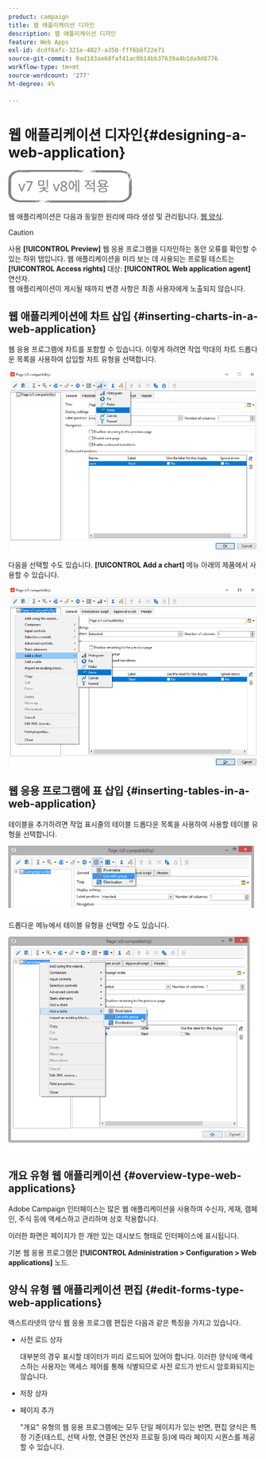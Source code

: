 ```yaml
---
product: campaign
title: 웹 애플리케이션 디자인
description: 웹 애플리케이션 디자인
feature: Web Apps
exl-id: dcdf6afc-321e-4027-a350-fff6bbf22e71
source-git-commit: 0ad183ae68faf41ac0b14bb37639a4b1da9d8776
workflow-type: tm+mt
source-wordcount: '277'
ht-degree: 4%

---
```


# 웹 애플리케이션 디자인{#designing-a-web-application}

![](../../assets/common.svg)

웹 애플리케이션은 다음과 동일한 원리에 따라 생성 및 관리됩니다. [웹 양식](about-web-forms.md).

>[!CAUTION]
>
>사용 **[!UICONTROL Preview]** 웹 응용 프로그램을 디자인하는 동안 오류를 확인할 수 있는 하위 탭입니다. 웹 애플리케이션을 미리 보는 데 사용되는 프로필 테스트는 **[!UICONTROL Access rights]** 대상: **[!UICONTROL Web application agent]** 연산자. </br>웹 애플리케이션이 게시될 때까지 변경 사항은 최종 사용자에게 노출되지 않습니다.

## 웹 애플리케이션에 차트 삽입 {#inserting-charts-in-a-web-application}

웹 응용 프로그램에 차트를 포함할 수 있습니다. 이렇게 하려면 작업 막대의 차트 드롭다운 목록을 사용하여 삽입할 차트 유형을 선택합니다.

![](assets/s_ncs_admin_webapps_bar_graph.png)

다음을 선택할 수도 있습니다. **[!UICONTROL Add a chart]** 메뉴 아래의 제품에서 사용할 수 있습니다.

![](assets/s_ncs_admin_webapps_graph.png)

## 웹 응용 프로그램에 표 삽입 {#inserting-tables-in-a-web-application}

테이블을 추가하려면 작업 표시줄의 테이블 드롭다운 목록을 사용하여 사용할 테이블 유형을 선택합니다.

![](assets/s_ncs_admin_webapps_bar_table.png)

드롭다운 메뉴에서 테이블 유형을 선택할 수도 있습니다.

![](assets/s_ncs_admin_webapps_table.png)

## 개요 유형 웹 애플리케이션 {#overview-type-web-applications}

Adobe Campaign 인터페이스는 많은 웹 애플리케이션을 사용하여 수신자, 게재, 캠페인, 주식 등에 액세스하고 관리하며 상호 작용합니다.

이러한 화면은 페이지가 한 개만 있는 대시보드 형태로 인터페이스에 표시됩니다.

기본 웹 응용 프로그램은 **[!UICONTROL Administration > Configuration > Web applications]** 노드.

## 양식 유형 웹 애플리케이션 편집 {#edit-forms-type-web-applications}

엑스트라넷의 양식 웹 응용 프로그램 편집은 다음과 같은 특징을 가지고 있습니다.

* 사전 로드 상자

   대부분의 경우 표시할 데이터가 미리 로드되어 있어야 합니다. 이러한 양식에 액세스하는 사용자는 액세스 제어를 통해 식별되므로 사전 로드가 반드시 암호화되지는 않습니다.

* 저장 상자
* 페이지 추가

   &quot;개요&quot; 유형의 웹 응용 프로그램에는 모두 단일 페이지가 있는 반면, 편집 양식은 특정 기준(테스트, 선택 사항, 연결된 연산자 프로필 등)에 따라 페이지 시퀀스를 제공할 수 있습니다.

